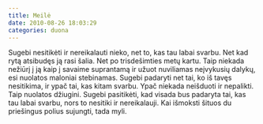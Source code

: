 ```yaml
---
title: Meilė
date: 2010-08-26 18:03:29
categories: duona
---
```


Sugebi nesitikėti ir nereikalauti nieko, net to, kas tau labai svarbu. Net kad rytą atsibudęs ją rasi šalia. Net po trisdešimties metų kartu. Taip niekada nežiūrį į ją kaip į savaime suprantamą ir užuot nuviliamas neįvykusių dalykų, esi nuolatos maloniai stebinamas. Sugebi padaryti net tai, ko iš tavęs nesitikima, ir ypač tai, kas kitam svarbu. Ypač niekada neišduoti ir nepalikti. Taip nuolatos džiugini. Sugebi pasitikėti, kad visada bus padaryta tai, kas tau labai svarbu, nors to nesitiki ir nereikalauji. Kai išmoksti šituos du priešingus polius sujungti, tada myli.

